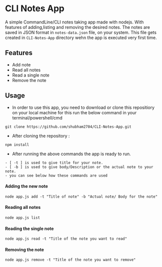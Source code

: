 # CLI Notes App

A simple CommandLine/CLI notes taking app made with nodejs. With features of adding,listing and removing the desired notes. The notes are saved in JSON format in `notes-data.json` file, on your system. This file gets created in `CLI-Notes-App` directory wehn the app is executed very first time. 

## Features
- Add note
- Read all notes
- Read a single note
- Remove the note

## Usage

- In order to use this app, you need to download or clone this repositiory on your local machine for this run the below command in your terminal/powershell/cmd
```
git clone https://github.com/shubham2704/CLI-Notes-App.git
```

- After cloning the repository : 
```
npm install
```
- After running the above commands the app is ready to run.

```
- [ -t ] is used to give title for your note.
- [ -b ] is used to give body/Description or the actual note to your note.
- you can see below how these commands are used
```

#### Adding the new note
```
node app.js add -t "Title of note" -b "Actual note/ Body for the note"
```

#### Reading all notes
```
node app.js list
```

#### Reading the single note
```
node app.js read -t "Title of the note you want to read"
```

#### Removing the note
```
node app.js remove -t "Title of the note you want to remove"
```